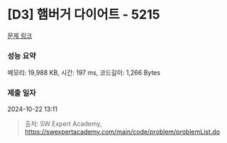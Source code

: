 # [D3] 햄버거 다이어트 - 5215 

[문제 링크](https://swexpertacademy.com/main/code/problem/problemDetail.do?contestProbId=AWT-lPB6dHUDFAVT) 

### 성능 요약

메모리: 19,988 KB, 시간: 197 ms, 코드길이: 1,266 Bytes

### 제출 일자

2024-10-22 13:11



> 출처: SW Expert Academy, https://swexpertacademy.com/main/code/problem/problemList.do